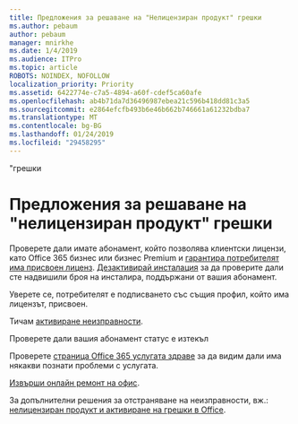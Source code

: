```yaml
---
title: Предложения за решаване на "Нелицензиран продукт" грешки
ms.author: pebaum
author: pebaum
manager: mnirkhe
ms.date: 1/4/2019
ms.audience: ITPro
ms.topic: article
ROBOTS: NOINDEX, NOFOLLOW
localization_priority: Priority
ms.assetid: 6422774e-c7a5-4894-a60f-cdef5ca60afe
ms.openlocfilehash: ab4b71da7d36496987ebea21c596b418dd81c3a5
ms.sourcegitcommit: e2864efcfb493b6e46b662b746661a61232bdba7
ms.translationtype: MT
ms.contentlocale: bg-BG
ms.lasthandoff: 01/24/2019
ms.locfileid: "29458295"
---
```

"грешки

# <a name="suggestions-for-solving-unlicensed-product-errors"></a>Предложения за решаване на "нелицензиран продукт" грешки

Проверете дали имате абонамент, който позволява клиентски лицензи, като Office 365 бизнес или бизнес Premium и [гарантира потребителят има присвоен лиценз](https://support.office.com/article/997596B5-4173-4627-B915-36ABAC6786DC). [Дезактивирай инсталация](https://support.office.com/article/9b497c85-d0a4-4735-80fa-d3565bc05bd1) за да проверите дали сте надвишили броя на инсталира, поддържани от вашия абонамент. 
  
Уверете се, потребителят е подписването със същия профил, който има лицензът, присвоен.
  
Тичам [активиране неизправности](https://aka.ms/SARA-OfficeActivation-Alchemy).
  
Проверете дали вашия абонамент статус е изтекъл
  
Проверете [страница Office 365 услугата здраве](https://support.office.com/article/932AD3AD-533C-418A-B938-6E44E8BC33B0) за да видим дали има някакви познати проблеми с услугата. 
  
[Извърши онлайн ремонт на офис](https://support.office.com/Article/7821d4b6-7c1d-4205-aa0e-a6b40c5bb88b).
  
За допълнителни решения за отстраняване на неизправности, вж.: [нелицензиран продукт и активиране на грешки в Office](https://support.office.com/Article/0d23d3c0-c19c-4b2f-9845-5344fedc4380).
  

